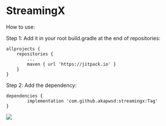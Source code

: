 # StreamingX
How to use:

Step 1:
Add it in your root build.gradle at the end of repositories:

	allprojects {
		repositories {
			...
			maven { url 'https://jitpack.io' }
		}
	}

Step 2:
Add the dependency:

	dependencies {
	        implementation 'com.github.akapwsd:streamingx:Tag'
	}
  
[![](https://jitpack.io/v/akapwsd/streamingx.svg)](https://jitpack.io/#akapwsd/streamingx)

